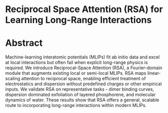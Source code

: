 # Reciprocal Space Attention (RSA) for Learning Long-Range Interactions

# Abstract
Machine-learning interatomic potentials (MLIPs) fit ab initio data and excel at local interactions but often fail when explicit long-range physics is required. We introduce Reciprocal-Space Attention (RSA), a Fourier-domain module that augments existing local or semi-local MLIPs. RSA maps linear-scaling attention to reciprocal space, enabling efficient treatment of electrostatics and dispersion without predefined charges or other empirical inputs. We validate RSA on representative tasks - dimer binding curves, dispersion dominated exfoliation of layered phosphorene, and molecular dynamics of water. These results show that RSA offers a general, scalable route to incorporating long-range interactions within modern MLIPs.

